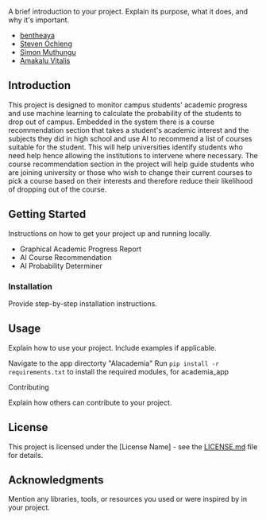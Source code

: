 A brief introduction to your project. Explain its purpose, what it does, and why it's important.

- [bentheaya](https://github.com/bentheaya)
- [Steven Ochieng](https://github.com/stevocy)
- [Simon Muthungu](https://github.com/simonmuthungu)
- [Amakalu Vitalis](https://github.com/MerVitz)

## Introduction

This project is designed to monitor campus students' academic progress and use machine learning to calculate the probability of the students to drop out of campus. Embedded in the system there is a course recommendation section that takes a student's academic interest and the subjects they did in high school and use AI to recommend a list of courses suitable for the student.
This will help universities identify students who need help hence allowing the institutions to intervene where necessary.
The course recommendation section in the project will help guide students who are joining university or those who wish to change their current courses to pick a course based on their interests and therefore reduce their likelihood of dropping out of the course.

## Getting Started

Instructions on how to get your project up and running locally.

- Graphical Academic Progress Report
- AI Course Recommendation
- AI Probability Determiner

### Installation

Provide step-by-step installation instructions.

## Usage

Explain how to use your project. Include examples if applicable.

Navigate to the app directorty "AIacademia"
Run `pip install -r requirements.txt` to install the required modules, for academia_app

Contributing

Explain how others can contribute to your project.

## License

This project is licensed under the [License Name] - see the [LICENSE.md](LICENSE.md) file for details.

## Acknowledgments

Mention any libraries, tools, or resources you used or were inspired by in your project.
